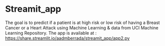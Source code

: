 # Streamit_app
The goal is to predict if a patient is at high risk or low risk of having a Breast Cancer or a Heart Attack using Machine Learning &amp; data from UCI Machine Learning Repository.
The app is available at : https://share.streamlit.io/aadmberrada/streamit_app/app2.py
